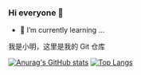 ### Hi everyone 👋

- 🌱 I’m currently learning ...

我是小明，这里是我的 Git 仓库


[![Anurag's GitHub stats](https://github-readme-stats.vercel.app/api?username=SleepingXiaoming)](https://github.com/anuraghazra/github-readme-stats)
[![Top Langs](https://github-readme-stats.vercel.app/api/top-langs/?username=SleepingXiaoming)](https://github.com/anuraghazra/github-readme-stats)

<!--
**SleepingXiaoming/SleepingXiaoming** is a ✨ _special_ ✨ repository because its `README.md` (this file) appears on your GitHub profile.

Here are some ideas to get you started:

- 🔭 I’m currently working on ...
- 🌱 I’m currently learning ...
- 👯 I’m looking to collaborate on ...
- 🤔 I’m looking for help with ...
- 💬 Ask me about ...
- 📫 How to reach me: ...
- 😄 Pronouns: ...
- ⚡ Fun fact: ...
-->
